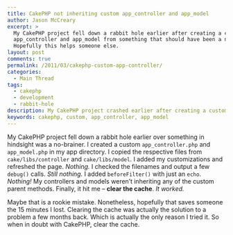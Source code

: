 ```yaml
---
title: CakePHP not inheriting custom app_controller and app_model
author: Jason McCreary
excerpt: >
  My CakePHP project fell down a rabbit hole earlier after creating a custom
  app_controller and app_model from something that should have been a no-brainer.
  Hopefully this helps someone else.
layout: post
comments: true
permalink: /2011/03/cakephp-custom-app-controller/
categories:
  - Main Thread
tags:
  - cakephp
  - development
  - rabbit-hole
description: My CakePHP project crashed earlier after creating a custom app_controller and app_model from something that should have been a no-brainer.
keywords: cakephp, custom, app_controller, app_model
---
```

My CakePHP project fell down a rabbit hole earlier over something in hindsight was a no-brainer. I created a custom `app_controller.php` and `app_model.php` in my app directory. I copied the respective files from `cake/libs/controller` and `cake/libs/model`. I added my customizations and refreshed the page. *Nothing.* I checked the filenames and output a few `debug()` calls. *Still nothing.* I added `beforeFilter()` with just an `echo`. *Nothing!* My controllers and models weren&rsquo;t inheriting any of the custom parent methods. Finally, it hit me – **clear the cache**. *It worked.*

Maybe that is a rookie mistake. Nonetheless, hopefully that saves someone the 15 minutes I lost. Clearing the cache was actually the solution to a problem a few months back. Which is actually the only reason I tried it. So when in doubt with CakePHP, clear the cache.
